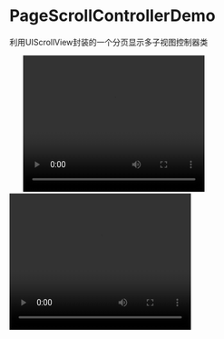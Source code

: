 # PageScrollControllerDemo
利用UIScrollView封装的一个分页显示多子视图控制器类


<html>
<head> 
<meta charset="utf-8"> 
<title>Hello</title> 
<video width="320" height="240" controls autoplay>
<source src="Test1.mov" type="mov">
</video>
</head>
<body>

<video width="320" height="240" controls autoplay>
<source src="Test1.mov" type="mov">
</video>

</body>
</html>

